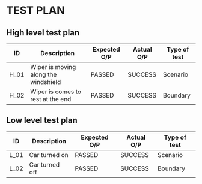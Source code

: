 # TEST PLAN
## High level test plan
| ID | Description | Expected O/P | Actual O/P | Type of test |
| --- | --- | --- | --- | --- |
| H_01 | Wiper is moving along the windshield	| PASSED | SUCCESS | Scenario |
| H_02 | Wiper is comes to rest at the end |	PASSED |	SUCCESS |	Boundary|

## Low level test plan
| ID | Description | Expected O/P | Actual O/P | Type of test |
| --- | --- | --- | --- | --- |
| L_01 | Car turned on	| PASSED | SUCCESS | Scenario |
| L_02 | Car turned off |	PASSED |	SUCCESS |	Boundary|

